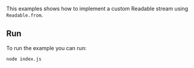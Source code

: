 This examples shows how to implement a custom Readable stream using `Readable.from`.

## Run

To run the example you can run:

```bash
node index.js
```
